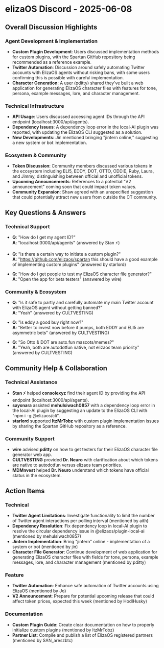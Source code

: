 # elizaOS Discord - 2025-06-08

## Overall Discussion Highlights

### Agent Development & Implementation
- **Custom Plugin Development**: Users discussed implementation methods for custom plugins, with the Spartan GitHub repository being recommended as a reference example.
- **Twitter Automation**: Discussion around safely automating Twitter accounts with ElizaOS agents without risking bans, with some users confirming this is possible with careful implementation.
- **Character Generation**: A user (pditty) shared they've built a web application for generating ElizaOS character files with features for tone, persona, example messages, lore, and character management.

### Technical Infrastructure
- **API Usage**: Users discussed accessing agent IDs through the API endpoint (localhost:3000/api/agents).
- **Dependency Issues**: A dependency loop error in the local-AI plugin was reported, with updating the ElizaOS CLI suggested as a solution.
- **New Developments**: Jin mentioned bringing "jintern online," suggesting a new system or bot implementation.

### Ecosystem & Community
- **Token Discussion**: Community members discussed various tokens in the ecosystem including ELI5, EDDY, DOT, OTTO, ODDIE, Ruby, Laura, and Jimmy, distinguishing between official and unofficial tokens.
- **Upcoming Announcements**: References to a potential "V2 announcement" coming soon that could impact token values.
- **Community Expansion**: Shaw agreed with an unspecified suggestion that could potentially attract new users from outside the CT community.

## Key Questions & Answers

### Technical Support
- **Q**: "How do I get my agent ID?"  
  **A**: "localhost:3000/api/agents" (answered by Stan ⚡)

- **Q**: "Is there a certain way to initiate a custom plugin?"  
  **A**: "https://github.com/elizaos/spartan this should have a good example of implementing custom plugins" (answered by starlord)

- **Q**: "How do I get people to test my ElizaOS character file generator?"  
  **A**: "Open the app for beta testers" (answered by wire)

### Community & Ecosystem
- **Q**: "Is it safe to partly and carefully automate my main Twitter account with ElizaOS agent without getting banned?"  
  **A**: "Yeah" (answered by CULTVESTING)

- **Q**: "Is eddy a good buy right now?"  
  **A**: "Better to invest now before it pumps, both EDDY and ELI5 are asymmetric bets" (answered by CULTVESTING)

- **Q**: "So Otto & DOT are auto.fun mascots/memes?"  
  **A**: "Yeah, both are autodotfun native, not elizaos team priority" (answered by CULTVESTING)

## Community Help & Collaboration

### Technical Assistance
- **Stan ⚡** helped **consolexyz** find their agent ID by providing the API endpoint (localhost:3000/api/agents).
- **sayonara** assisted **mehulsiwach0857** with a dependency loop error in the local-AI plugin by suggesting an update to the ElizaOS CLI with "npm i -g @elizaos/cli".
- **starlord** supported **ItzMrTobz** with custom plugin implementation issues by sharing the Spartan GitHub repository as a reference.

### Community Support
- **wire** advised **pditty** on how to get testers for their ElizaOS character file generator web app.
- **CULTVESTING** provided **Dr. Neuro** with clarification about which tokens are native to autodotfun versus elizaos team priorities.
- **MDMnvest** helped **Dr. Neuro** understand which tokens have official status in the ecosystem.

## Action Items

### Technical
- **Twitter Agent Limitations**: Investigate functionality to limit the number of Twitter agent interactions per polling interval (mentioned by aith)
- **Dependency Resolution**: Fix dependency loop in local-AI plugin to resolve the circular dependency issue in @elizaos/plugin-local-ai (mentioned by mehulsiwach0857)
- **Jintern Implementation**: Bring "jintern" online - implementation of a system or bot (mentioned by jin)
- **Character File Generator**: Continue development of web application for generating ElizaOS character files with fields for tone, persona, example messages, lore, and character management (mentioned by pditty)

### Feature
- **Twitter Automation**: Enhance safe automation of Twitter accounts using ElizaOS (mentioned by Jo)
- **V2 Announcement**: Prepare for potential upcoming release that could affect token prices, expected this week (mentioned by HodlHusky)

### Documentation
- **Custom Plugin Guide**: Create clear documentation on how to properly initialize custom plugins (mentioned by ItzMrTobz)
- **Partner List**: Compile and publish a list of ElizaOS registered partners (mentioned by SAN_areszbtc)